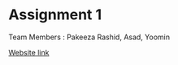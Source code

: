 # Assignment 1

Team Members : Pakeeza Rashid, Asad, Yoomin

[Website link](https://github.com/pakeezarashid27/Assignment1_Zoo.git)
